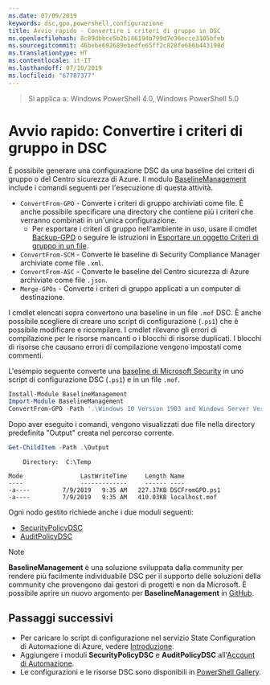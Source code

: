```yaml
---
ms.date: 07/09/2019
keywords: dsc,gpo,powershell,configurazione
title: Avvio rapido - Convertire i criteri di gruppo in DSC
ms.openlocfilehash: 8c89dbbce5b2b146194b799d7e36ecce3105bfeb
ms.sourcegitcommit: 46bebe692689ebedfe65ff2c828fe666b443198d
ms.translationtype: HT
ms.contentlocale: it-IT
ms.lasthandoff: 07/10/2019
ms.locfileid: "67787377"
---
```

> Si applica a: Windows PowerShell 4.0, Windows PowerShell 5.0

# <a name="quickstart-convert-group-policy-into-dsc"></a>Avvio rapido: Convertire i criteri di gruppo in DSC

È possibile generare una configurazione DSC da una baseline dei criteri di gruppo o del Centro sicurezza di Azure. Il modulo [BaselineManagement](https://www.powershellgallery.com/packages/BaselineManagement) include i comandi seguenti per l'esecuzione di questa attività.

- `ConvertFrom-GPO` - Converte i criteri di gruppo archiviati come file. È anche possibile specificare una directory che contiene più i criteri che verranno combinati in un'unica configurazione.
  - Per esportare i criteri di gruppo nell'ambiente in uso, usare il cmdlet [Backup-GPO](/powershell/module/grouppolicy/backup-gpo?view=win10-ps) o seguire le istruzioni in [Esportare un oggetto Criteri di gruppo in un file](/microsoft-desktop-optimization-pack/agpm/export-a-gpo-to-a-file).
- `ConvertFrom-SCM` - Converte le baseline di Security Compliance Manager archiviate come file `.xml`.
- `ConvertFrom-ASC` - Converte le baseline del Centro sicurezza di Azure archiviate come file `.json`.
- `Merge-GPOs` - Converte i criteri di gruppo applicati a un computer di destinazione.

I cmdlet elencati sopra convertono una baseline in un file `.mof` DSC. È anche possibile scegliere di creare uno script di configurazione (`.ps1`) che è possibile modificare e ricompilare. I cmdlet rilevano gli errori di compilazione per le risorse mancanti o i blocchi di risorse duplicati. I blocchi di risorse che causano errori di compilazione vengono impostati come commenti.

L'esempio seguente converte una [baseline di Microsoft Security](https://www.microsoft.com/en-us/download/details.aspx?id=55319) in uno script di configurazione DSC (`.ps1`) e in un file `.mof`.

```powershell
Install-Module BaselineManagement
Import-Module BaselineManagement
ConvertFrom-GPO -Path '.\Windows 10 Version 1903 and Windows Server Version 1903 Security Baseline\GPOs\' -OutputConfigurationScript
```

Dopo aver eseguito i comandi, vengono visualizzati due file nella directory predefinita "Output" creata nel percorso corrente.

```powershell
Get-ChildItem -Path .\Output
```

```Output
    Directory:  C:\Temp

Mode                LastWriteTime     Length Name
----                -------------     ------ ----
-a----         7/9/2019   9:35 AM   227.37KB DSCFromGPO.ps1
-a----         7/9/2019   9:35 AM   410.03KB localhost.mof
```

Ogni nodo gestito richiede anche i due moduli seguenti:

- [SecurityPolicyDSC](https://www.powershellgallery.com/packages/SecurityPolicyDsc)
- [AuditPolicyDSC](https://www.powershellgallery.com/packages/AuditPolicyDsc)

> [!NOTE]
> **BaselineManagement** è una soluzione sviluppata dalla community per rendere più facilmente individuabile DSC per il supporto delle soluzioni della community che provengono dai gestori di progetti e non da Microsoft. È possibile aprire un nuovo argomento per **BaselineManagement** in [GitHub](https://github.com/microsoft/BaselineManagement).

## <a name="next-steps"></a>Passaggi successivi

- Per caricare lo script di configurazione nel servizio State Configuration di Automazione di Azure, vedere [Introduzione](/automation/automation-dsc-getting-started#importing-a-configuration-into-azure-automation).
- Aggiungere i moduli **SecurityPolicyDSC** e **AuditPolicyDSC** all'[Account di Automazione](/azure/automation/shared-resources/modules).
- Le configurazioni e le risorse DSC sono disponibili in [PowerShell Gallery](https://www.powershellgallery.com/).
